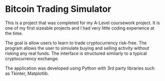 # Bitcoin Trading Simulator
This is a project that was completed for my A-Level coursework project. It is one of my first sizeable projects and I had very little coding 
experience at the time. 

The goal is allow users to learn to trade cryptocurrency risk-free. The program allows the user to simiulate buying and selling activity without 
risking any real funds. The interface is structured simliarly to a typical cryptocurrency exchange. 

The application was developed using Python with 3rd party libraries such as Tkinter, Matplotlib. 
